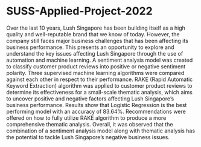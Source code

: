# SUSS-Applied-Project-2022
Over the last 10 years, Lush Singapore has been building itself as a high quality and well-reputable brand that we know of today. However, the company still faces major business challenges that has been affecting its business performance. This presents an opportunity to explore and understand the key issues affecting Lush Singapore through the use of automation and machine learning. A sentiment analysis model was created to classify customer product reviews into positive or negative sentiment polarity. Three supervised machine learning algorithms were compared against each other in respect to their performance. RAKE (Rapid Automatic Keyword Extraction) algorithm was applied to customer product reviews to determine its effectiveness for a small-scale thematic analysis, which aims to uncover positive and negative factors affecting Lush Singapore’s business performance. Results show that Logistic Regression is the best performing model with an accuracy of 83.64%. Recommendations were offered on how to fully utilize RAKE algorithm to produce a more comprehensive thematic analysis. Overall, it was observed that the combination of a sentiment analysis model along with thematic analysis has the potential to tackle Lush Singapore’s negative business issues. 
